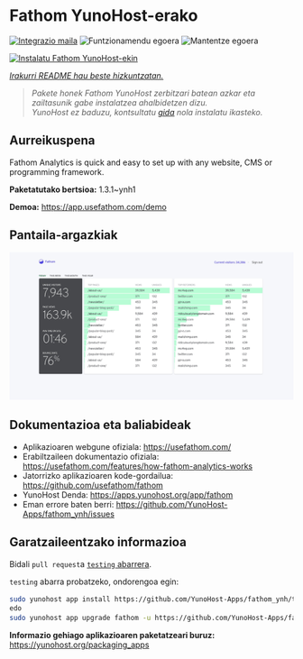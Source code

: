 <!--
Ohart ongi: README hau automatikoki sortu da <https://github.com/YunoHost/apps/tree/master/tools/readme_generator>ri esker
EZ editatu eskuz.
-->

# Fathom YunoHost-erako

[![Integrazio maila](https://apps.yunohost.org/badge/integration/fathom)](https://ci-apps.yunohost.org/ci/apps/fathom/)
![Funtzionamendu egoera](https://apps.yunohost.org/badge/state/fathom)
![Mantentze egoera](https://apps.yunohost.org/badge/maintained/fathom)

[![Instalatu Fathom YunoHost-ekin](https://install-app.yunohost.org/install-with-yunohost.svg)](https://install-app.yunohost.org/?app=fathom)

*[Irakurri README hau beste hizkuntzatan.](./ALL_README.md)*

> *Pakete honek Fathom YunoHost zerbitzari batean azkar eta zailtasunik gabe instalatzea ahalbidetzen dizu.*  
> *YunoHost ez baduzu, kontsultatu [gida](https://yunohost.org/install) nola instalatu ikasteko.*

## Aurreikuspena

Fathom Analytics is quick and easy to set up with any website, CMS or programming framework.

**Paketatutako bertsioa:** 1.3.1~ynh1

**Demoa:** <https://app.usefathom.com/demo>

## Pantaila-argazkiak

![Fathom(r)en pantaila-argazkia](./doc/screenshots/screenshot.jpg)

## Dokumentazioa eta baliabideak

- Aplikazioaren webgune ofiziala: <https://usefathom.com/>
- Erabiltzaileen dokumentazio ofiziala: <https://usefathom.com/features/how-fathom-analytics-works>
- Jatorrizko aplikazioaren kode-gordailua: <https://github.com/usefathom/fathom>
- YunoHost Denda: <https://apps.yunohost.org/app/fathom>
- Eman errore baten berri: <https://github.com/YunoHost-Apps/fathom_ynh/issues>

## Garatzaileentzako informazioa

Bidali `pull request`a [`testing` abarrera](https://github.com/YunoHost-Apps/fathom_ynh/tree/testing).

`testing` abarra probatzeko, ondorengoa egin:

```bash
sudo yunohost app install https://github.com/YunoHost-Apps/fathom_ynh/tree/testing --debug
edo
sudo yunohost app upgrade fathom -u https://github.com/YunoHost-Apps/fathom_ynh/tree/testing --debug
```

**Informazio gehiago aplikazioaren paketatzeari buruz:** <https://yunohost.org/packaging_apps>
